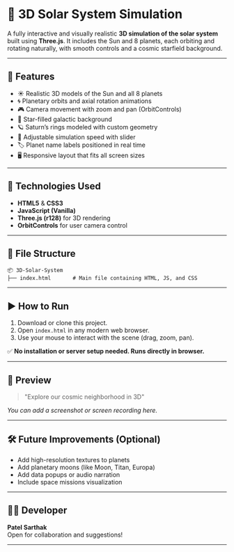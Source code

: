 
# 🌌 3D Solar System Simulation

A fully interactive and visually realistic **3D simulation of the solar system** built using **Three.js**. It includes the Sun and 8 planets, each orbiting and rotating naturally, with smooth controls and a cosmic starfield background.

---

## 🚀 Features

- ☀️ Realistic 3D models of the Sun and all 8 planets
- 🌀 Planetary orbits and axial rotation animations
- 🎮 Camera movement with zoom and pan (OrbitControls)
- 🌌 Star-filled galactic background
- 🪐 Saturn’s rings modeled with custom geometry
- 🔁 Adjustable simulation speed with slider
- 🏷️ Planet name labels positioned in real time
- 🖥️ Responsive layout that fits all screen sizes

---

## 🧪 Technologies Used

- **HTML5** & **CSS3**
- **JavaScript (Vanilla)**
- **Three.js (r128)** for 3D rendering
- **OrbitControls** for user camera control

---

## 📁 File Structure

```
📦 3D-Solar-System
├── index.html       # Main file containing HTML, JS, and CSS

```

---

## ▶️ How to Run

1. Download or clone this project.
2. Open `index.html` in any modern web browser.
3. Use your mouse to interact with the scene (drag, zoom, pan).

✅ **No installation or server setup needed. Runs directly in browser.**

---

## 📸 Preview

> "Explore our cosmic neighborhood in 3D"

_You can add a screenshot or screen recording here._

---

## 🛠️ Future Improvements (Optional)

- Add high-resolution textures to planets
- Add planetary moons (like Moon, Titan, Europa)
- Add data popups or audio narration
- Include space missions visualization

---

## 👨‍💻 Developer

**Patel Sarthak**  
Open for collaboration and suggestions!

---
